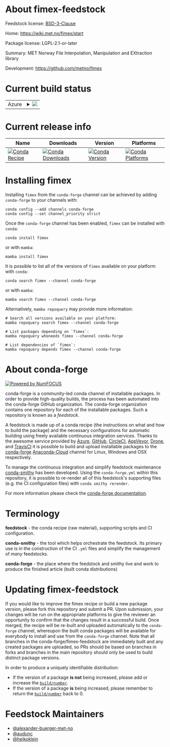 About fimex-feedstock
=====================

Feedstock license: [BSD-3-Clause](https://github.com/conda-forge/fimex-feedstock/blob/main/LICENSE.txt)

Home: https://wiki.met.no/fimex/start

Package license: LGPL-2.1-or-later

Summary: MET Norway File Interpolation, Manipulation and EXtraction library

Development: https://github.com/metno/fimex

Current build status
====================


<table>
    
  <tr>
    <td>Azure</td>
    <td>
      <details>
        <summary>
          <a href="https://dev.azure.com/conda-forge/feedstock-builds/_build/latest?definitionId=12374&branchName=main">
            <img src="https://dev.azure.com/conda-forge/feedstock-builds/_apis/build/status/fimex-feedstock?branchName=main">
          </a>
        </summary>
        <table>
          <thead><tr><th>Variant</th><th>Status</th></tr></thead>
          <tbody><tr>
              <td>linux_64_numpy1.22python3.10.____cpython</td>
              <td>
                <a href="https://dev.azure.com/conda-forge/feedstock-builds/_build/latest?definitionId=12374&branchName=main">
                  <img src="https://dev.azure.com/conda-forge/feedstock-builds/_apis/build/status/fimex-feedstock?branchName=main&jobName=linux&configuration=linux%20linux_64_numpy1.22python3.10.____cpython" alt="variant">
                </a>
              </td>
            </tr><tr>
              <td>linux_64_numpy1.22python3.8.____cpython</td>
              <td>
                <a href="https://dev.azure.com/conda-forge/feedstock-builds/_build/latest?definitionId=12374&branchName=main">
                  <img src="https://dev.azure.com/conda-forge/feedstock-builds/_apis/build/status/fimex-feedstock?branchName=main&jobName=linux&configuration=linux%20linux_64_numpy1.22python3.8.____cpython" alt="variant">
                </a>
              </td>
            </tr><tr>
              <td>linux_64_numpy1.22python3.9.____73_pypy</td>
              <td>
                <a href="https://dev.azure.com/conda-forge/feedstock-builds/_build/latest?definitionId=12374&branchName=main">
                  <img src="https://dev.azure.com/conda-forge/feedstock-builds/_apis/build/status/fimex-feedstock?branchName=main&jobName=linux&configuration=linux%20linux_64_numpy1.22python3.9.____73_pypy" alt="variant">
                </a>
              </td>
            </tr><tr>
              <td>linux_64_numpy1.22python3.9.____cpython</td>
              <td>
                <a href="https://dev.azure.com/conda-forge/feedstock-builds/_build/latest?definitionId=12374&branchName=main">
                  <img src="https://dev.azure.com/conda-forge/feedstock-builds/_apis/build/status/fimex-feedstock?branchName=main&jobName=linux&configuration=linux%20linux_64_numpy1.22python3.9.____cpython" alt="variant">
                </a>
              </td>
            </tr><tr>
              <td>linux_64_numpy1.23python3.11.____cpython</td>
              <td>
                <a href="https://dev.azure.com/conda-forge/feedstock-builds/_build/latest?definitionId=12374&branchName=main">
                  <img src="https://dev.azure.com/conda-forge/feedstock-builds/_apis/build/status/fimex-feedstock?branchName=main&jobName=linux&configuration=linux%20linux_64_numpy1.23python3.11.____cpython" alt="variant">
                </a>
              </td>
            </tr>
          </tbody>
        </table>
      </details>
    </td>
  </tr>
</table>

Current release info
====================

| Name | Downloads | Version | Platforms |
| --- | --- | --- | --- |
| [![Conda Recipe](https://img.shields.io/badge/recipe-fimex-green.svg)](https://anaconda.org/conda-forge/fimex) | [![Conda Downloads](https://img.shields.io/conda/dn/conda-forge/fimex.svg)](https://anaconda.org/conda-forge/fimex) | [![Conda Version](https://img.shields.io/conda/vn/conda-forge/fimex.svg)](https://anaconda.org/conda-forge/fimex) | [![Conda Platforms](https://img.shields.io/conda/pn/conda-forge/fimex.svg)](https://anaconda.org/conda-forge/fimex) |

Installing fimex
================

Installing `fimex` from the `conda-forge` channel can be achieved by adding `conda-forge` to your channels with:

```
conda config --add channels conda-forge
conda config --set channel_priority strict
```

Once the `conda-forge` channel has been enabled, `fimex` can be installed with `conda`:

```
conda install fimex
```

or with `mamba`:

```
mamba install fimex
```

It is possible to list all of the versions of `fimex` available on your platform with `conda`:

```
conda search fimex --channel conda-forge
```

or with `mamba`:

```
mamba search fimex --channel conda-forge
```

Alternatively, `mamba repoquery` may provide more information:

```
# Search all versions available on your platform:
mamba repoquery search fimex --channel conda-forge

# List packages depending on `fimex`:
mamba repoquery whoneeds fimex --channel conda-forge

# List dependencies of `fimex`:
mamba repoquery depends fimex --channel conda-forge
```


About conda-forge
=================

[![Powered by
NumFOCUS](https://img.shields.io/badge/powered%20by-NumFOCUS-orange.svg?style=flat&colorA=E1523D&colorB=007D8A)](https://numfocus.org)

conda-forge is a community-led conda channel of installable packages.
In order to provide high-quality builds, the process has been automated into the
conda-forge GitHub organization. The conda-forge organization contains one repository
for each of the installable packages. Such a repository is known as a *feedstock*.

A feedstock is made up of a conda recipe (the instructions on what and how to build
the package) and the necessary configurations for automatic building using freely
available continuous integration services. Thanks to the awesome service provided by
[Azure](https://azure.microsoft.com/en-us/services/devops/), [GitHub](https://github.com/),
[CircleCI](https://circleci.com/), [AppVeyor](https://www.appveyor.com/),
[Drone](https://cloud.drone.io/welcome), and [TravisCI](https://travis-ci.com/)
it is possible to build and upload installable packages to the
[conda-forge](https://anaconda.org/conda-forge) [Anaconda-Cloud](https://anaconda.org/)
channel for Linux, Windows and OSX respectively.

To manage the continuous integration and simplify feedstock maintenance
[conda-smithy](https://github.com/conda-forge/conda-smithy) has been developed.
Using the ``conda-forge.yml`` within this repository, it is possible to re-render all of
this feedstock's supporting files (e.g. the CI configuration files) with ``conda smithy rerender``.

For more information please check the [conda-forge documentation](https://conda-forge.org/docs/).

Terminology
===========

**feedstock** - the conda recipe (raw material), supporting scripts and CI configuration.

**conda-smithy** - the tool which helps orchestrate the feedstock.
                   Its primary use is in the construction of the CI ``.yml`` files
                   and simplify the management of *many* feedstocks.

**conda-forge** - the place where the feedstock and smithy live and work to
                  produce the finished article (built conda distributions)


Updating fimex-feedstock
========================

If you would like to improve the fimex recipe or build a new
package version, please fork this repository and submit a PR. Upon submission,
your changes will be run on the appropriate platforms to give the reviewer an
opportunity to confirm that the changes result in a successful build. Once
merged, the recipe will be re-built and uploaded automatically to the
`conda-forge` channel, whereupon the built conda packages will be available for
everybody to install and use from the `conda-forge` channel.
Note that all branches in the conda-forge/fimex-feedstock are
immediately built and any created packages are uploaded, so PRs should be based
on branches in forks and branches in the main repository should only be used to
build distinct package versions.

In order to produce a uniquely identifiable distribution:
 * If the version of a package **is not** being increased, please add or increase
   the [``build/number``](https://docs.conda.io/projects/conda-build/en/latest/resources/define-metadata.html#build-number-and-string).
 * If the version of a package **is** being increased, please remember to return
   the [``build/number``](https://docs.conda.io/projects/conda-build/en/latest/resources/define-metadata.html#build-number-and-string)
   back to 0.

Feedstock Maintainers
=====================

* [@alexander-buerger-met-no](https://github.com/alexander-buerger-met-no/)
* [@audunc](https://github.com/audunc/)
* [@heikoklein](https://github.com/heikoklein/)

